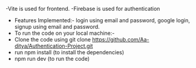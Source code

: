 -Vite is used for frontend.
-Firebase is used for authentication
- Features Implemented:- login using email and password, google login, signup using email and password.
- To run the code on your local machine:-
- Clone the code using git clone https://github.com/Aa-ditya/Authentication-Project.git
- run npm install (to install the dependencies)
- npm run dev (to run the code) 
